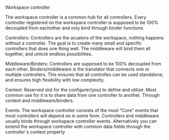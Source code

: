 Workspace controller

The workspace controller is a common hub for all controllers.
Every controller registered on the workspace controller is supposed to be 100% decoupled from eachother and only bind through binder functions.

Controllers:
Controllers are the acuators of the workspace, nothing happens without a controller. The goal is to create many small and specific controllers that does one thing well.
The middleware will bind them all together, and unlock endless possibilities.

Middleware/Binders:
Controllers are supposed to be 100% decoupled from each other. Binders/middleware is the translator that connects one or multiple controllers.
This ensures that all controlles can be used standalone, and ensures high flexibility with low complexity.

Context:
Reserved slot for the configurer(you) to define and utilize. Most common use for it is to share data from one controller to another. Through context and middleware/binders.

Events:
The workspace controller consists of the most "Core" events that most controllers will depend on in some form.
Controllers and middleware usually binds through workspace controller events. Alternatively you can extend the workspace controller with common data fields through the controller`s context property
